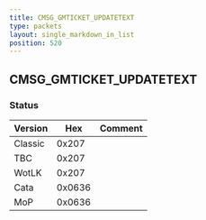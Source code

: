 ```yaml
---
title: CMSG_GMTICKET_UPDATETEXT
type: packets
layout: single_markdown_in_list
position: 520
---
```


## CMSG_GMTICKET_UPDATETEXT

### Status

Version    | Hex        | Comment
---------- | ---------- | ---------- 
Classic    | 0x207      | 
TBC        | 0x207      | 
WotLK      | 0x207      | 
Cata       | 0x0636     | 
MoP        | 0x0636     | 
